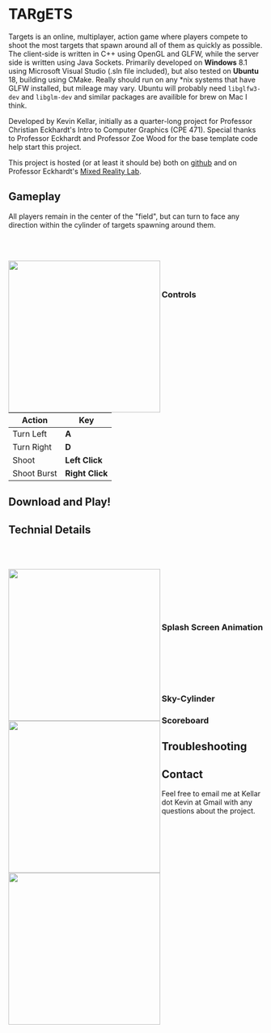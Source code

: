 # TARgETS

Targets is an online, multiplayer, action game where players compete to shoot the most targets that spawn around all of them as quickly as possible. 
The client-side is written in C++ using OpenGL and GLFW, while the server side is written using Java Sockets.
Primarily developed on **Windows** 8.1 using Microsoft Visual Studio (.sln file included), but also tested on **Ubuntu** 18, building using CMake.
Really should run on any \*nix systems that have GLFW installed, but mileage may vary.
Ubuntu will probably need `libglfw3-dev` and `libglm-dev` and similar packages are availible for brew on Mac I think.

Developed by Kevin Kellar, initially as a quarter-long project for Professor Christian Eckhardt's Intro to Computer Graphics (CPE 471).
Special thanks to Professor Eckhardt and Professor Zoe Wood for the base template code help start this project.

This project is hosted (or at least it should be) both on [github](https://github.com/kkevlar/targets) and on Professor Eckhardt's [Mixed Reality Lab](http://mixedrealitylab.io/projects2.html).

## Gameplay

All players remain in the center of the "field", but can turn to face any direction within the cylinder of targets spawning around them.

<br></br>

<img align="left" src="https://user-images.githubusercontent.com/10334426/70824816-e3f56980-1d97-11ea-9cd1-7b34f38dc7dd.png" width="300">

<br></br>

### Controls

Action | Key
--- | ---
Turn Left | **A**
Turn Right | **D**
Shoot | **Left Click**
Shoot Burst | **Right Click**

## Download and Play!

## Technial Details

<br></br>

<img align="left" src="https://user-images.githubusercontent.com/10334426/70824291-d095ce80-1d96-11ea-9267-3d12b51b0590.gif" width="300">

<br></br>

<img align="left" src="https://user-images.githubusercontent.com/10334426/70824293-d095ce80-1d96-11ea-8b84-6cc88886c3df.gif" width="300">

<br></br>

### Splash Screen Animation


<br></br>

<img align="left" src="https://user-images.githubusercontent.com/10334426/70824294-d12e6500-1d96-11ea-974e-ca993fb9d5e9.gif" width="300">

<br></br>


### Sky-Cylinder

### Scoreboard

## Troubleshooting


## Contact

Feel free to email me at Kellar dot Kevin at Gmail with any questions about the project.

